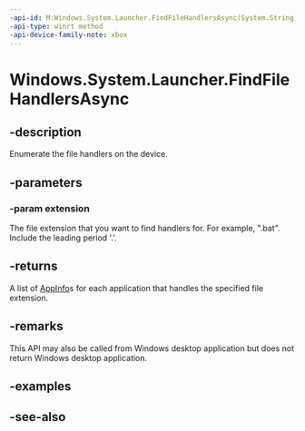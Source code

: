 ```yaml
---
-api-id: M:Windows.System.Launcher.FindFileHandlersAsync(System.String)
-api-type: winrt method
-api-device-family-note: xbox
---
```


<!-- Method syntax
public Windows.Foundation.IAsyncOperation<Windows.Foundation.Collections.IVectorView<Windows.ApplicationModel.AppInfo>> FindFileHandlersAsync(System.String extension)
-->

# Windows.System.Launcher.FindFileHandlersAsync

## -description
Enumerate the file handlers on the device.

## -parameters
### -param extension
The file extension that you want to find handlers for. For example, ".bat". Include the leading period '.'.

## -returns
A list of [AppInfo](../windows.applicationmodel/appinfo.md)s for each application that handles the specified file extension.

## -remarks
This API may also be called from Windows desktop application but does not return Windows desktop application.

## -examples

## -see-also
